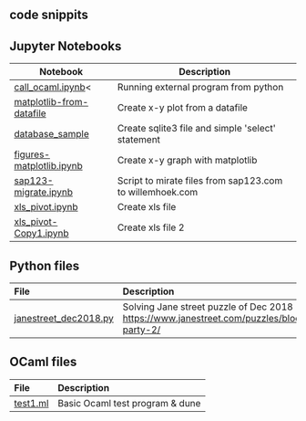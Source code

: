 ## code snippits


## Jupyter Notebooks

|**Notebook**|**Description** |
|------|-----|
|[call_ocaml.ipynb](https://github.com/whoek/snippits/blob/master/ipynb/call_ocaml.ipynb)< | Running external program from python |
|[matplotlib-from-datafile](https://github.com/whoek/snippits/blob/master/ipynb/matplotlib-from-datafile.ipynb) | Create x-y plot from a datafile |
|[database_sample](https://github.com/whoek/snippits/blob/master/ipynb/database_sample.ipynb) | Create sqlite3 file and simple 'select' statement |
|[figures-matplotlib.ipynb](https://github.com/whoek/snippits/blob/master/ipynb/figures-matplotlib.ipynb) | Create x-y graph with matplotlib |
|[sap123-migrate.ipynb](https://github.com/whoek/snippits/blob/master/ipynb/sap123-migrate.ipynb) | Script to mirate files from sap123.com to willemhoek.com |
|[xls_pivot.ipynb](https://github.com/whoek/snippits/blob/master/ipynb/xls_pivot.ipynb) | Create xls file  |
|[xls_pivot-Copy1.ipynb](https://github.com/whoek/snippits/blob/master/ipynb/xls_pivot-Copy1.ipynb) | Create xls file 2  |

## Python files

| **File** | **Description** | 
|:--------|:-------------------|
|[janestreet_dec2018.py](https://github.com/whoek/snippits/blob/master/py/janestreet_dec2018.py)|Solving Jane street puzzle of Dec 2018 <https://www.janestreet.com/puzzles/block-party-2/> |

## OCaml files

| **File** | **Description** | 
|:--------|:-------------------|
|[test1.ml](https://github.com/whoek/snippits/blob/master/ml/test1/) | Basic Ocaml test program & dune | 


